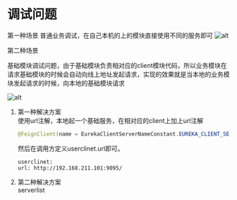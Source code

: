# 调试问题

第一种场景
普通业务调试，在自己本机的上的模块直接使用不同的服务即可
![alt](https://qi-1257043449.cos.ap-guangzhou.myqcloud.com/rongji/rongji01.png)


第二种场景   

基础模块调试问题，由于基础模块负责相对应的client模块代码，所以业务模块在请求基础模块的时候会自动向线上地址发起请求，实现的效果就是当本地的业务模块发起请求的时候，向本地的基础模块请求

![alt](https://qi-1257043449.cos.ap-guangzhou.myqcloud.com/rongji/rongji02.png)

1.  第一种解决方案    
   使用url注解，本地起一个基础服务，在相对应的client上加上url注解
    ```java
    @FeignClient(name = EurekaClientServerNameConstant.EUREKA_CLIENT_SERVER_NAME, contextId = "umsOrgClient", url = "${userclinet.url}")
    ```

    然后在调用方定义userclinet.url即可。
    ```yam
    userclinet:
    url: http://192.168.211.101:9095/
    ```
2.  第二种解决方案   
    serverlist